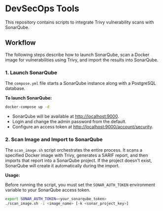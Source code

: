 # DevSecOps Tools

This repository contains scripts to integrate Trivy vulnerability scans with SonarQube.

## Workflow

The following steps describe how to launch SonarQube, scan a Docker image for vulnerabilities using Trivy, and import the results into SonarQube.

### 1. Launch SonarQube

The `compose.yml` file starts a SonarQube instance along with a PostgreSQL database.

**To launch SonarQube:**

```bash
docker-compose up -d
```

* SonarQube will be available at [http://localhost:9000](http://localhost:9000).
* Login and change the admin password from the default.
* Configure an access token at [http://localhost:9000/account/security](http://localhost:9000/account/security).

### 2. Scan Image and Import to SonarQube

The `scan_image.sh` script orchestrates the entire process. It scans a specified Docker image with Trivy, generates a SARIF report, and then imports that report into a SonarQube project. If the project doesn't exist, SonarQube will create it automatically during the import.

**Usage:**

Before running the script, you must set the `SONAR_AUTH_TOKEN` environment variable to your SonarQube access token.

```bash
export SONAR_AUTH_TOKEN=<your_sonarqube_token>
./scan_image.sh -i <image_name> [-k <sonar_project_key>]
```
